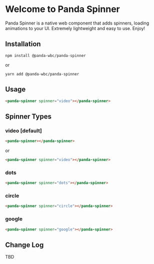 # Welcome to Panda Spinner
Panda Spinner is a native web component that adds spinners, loading animations to your UI. Extremely lightweight and easy to use.
Enjoy!

## Installation
```npm install @panda-wbc/panda-spinner```

or 

```yarn add @panda-wbc/panda-spinner```

## Usage

```html
<panda-spinner spinner="video"></panda-spinner>
```

## Spinner Types

### video [default]
```html
<panda-spinner></panda-spinner>
```
or
```html
<panda-spinner spinner="video"></panda-spinner>
```

### dots

```html
<panda-spinner spinner="dots"></panda-spinner>
```

### circle
```html
<panda-spinner spinner="circle"></panda-spinner>
```

### google
```html
<panda-spinner spinner="google"></panda-spinner>
```


## Change Log

TBD